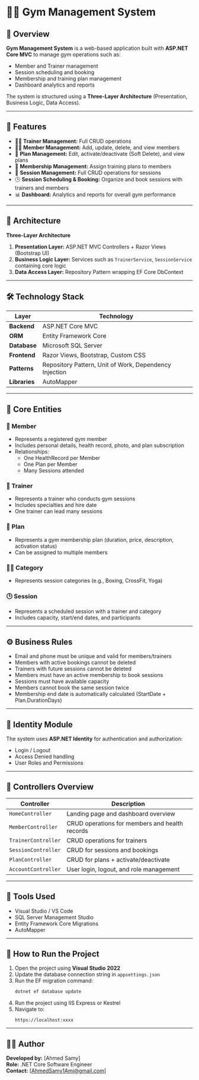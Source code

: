 # 🏋️‍♂️ Gym Management System

## 📖 Overview
**Gym Management System** is a web-based application built with **ASP.NET Core MVC** to manage gym operations such as:  
- Member and Trainer management  
- Session scheduling and booking  
- Membership and training plan management  
- Dashboard analytics and reports  

The system is structured using a **Three-Layer Architecture** (Presentation, Business Logic, Data Access).

---

## 🚀 Features
- 👨‍🏫 **Trainer Management:** Full CRUD operations  
- 🧍‍♂️ **Member Management:** Add, update, delete, and view members  
- 📝 **Plan Management:** Edit, activate/deactivate (Soft Delete), and view plans  
- 🎯 **Membership Management:** Assign training plans to members  
- 📅 **Session Management:** Full CRUD operations for sessions  
- 🕒 **Session Scheduling & Booking:** Organize and book sessions with trainers and members  
- 📊 **Dashboard:** Analytics and reports for overall gym performance  

---

## 🧱 Architecture
**Three-Layer Architecture**
1. **Presentation Layer:** ASP.NET MVC Controllers + Razor Views (Bootstrap UI)  
2. **Business Logic Layer:** Services such as `TrainerService`, `SessionService` containing core logic  
3. **Data Access Layer:** Repository Pattern wrapping EF Core DbContext  

---

## 🛠️ Technology Stack
| Layer | Technology |
|-------|-------------|
| **Backend** | ASP.NET Core MVC |
| **ORM** | Entity Framework Core |
| **Database** | Microsoft SQL Server |
| **Frontend** | Razor Views, Bootstrap, Custom CSS |
| **Patterns** | Repository Pattern, Unit of Work, Dependency Injection |
| **Libraries** | AutoMapper |

---

## 📂 Core Entities
### 👤 Member
- Represents a registered gym member  
- Includes personal details, health record, photo, and plan subscription  
- Relationships:  
  - One HealthRecord per Member  
  - One Plan per Member  
  - Many Sessions attended  

### 💪 Trainer
- Represents a trainer who conducts gym sessions  
- Includes specialties and hire date  
- One trainer can lead many sessions  

### 📘 Plan
- Represents a gym membership plan (duration, price, description, activation status)  
- Can be assigned to multiple members  

### 🧘‍♀️ Category
- Represents session categories (e.g., Boxing, CrossFit, Yoga)  

### 🕒 Session
- Represents a scheduled session with a trainer and category  
- Includes capacity, start/end dates, and participants  

---

## ⚙️ Business Rules
- Email and phone must be unique and valid for members/trainers  
- Members with active bookings cannot be deleted  
- Trainers with future sessions cannot be deleted  
- Members must have an active membership to book sessions  
- Sessions must have available capacity  
- Members cannot book the same session twice  
- Membership end date is automatically calculated (StartDate + Plan.DurationDays)  

---

## 🔐 Identity Module
The system uses **ASP.NET Identity** for authentication and authorization:  
- Login / Logout  
- Access Denied handling  
- User Roles and Permissions  

---

## 🧭 Controllers Overview
| Controller | Description |
|-------------|--------------|
| `HomeController` | Landing page and dashboard overview |
| `MemberController` | CRUD operations for members and health records |
| `TrainerController` | CRUD operations for trainers |
| `SessionController` | CRUD for sessions and bookings |
| `PlanController` | CRUD for plans + activate/deactivate |
| `AccountController` | User login, logout, and role management |

---

## 🧰 Tools Used
- Visual Studio / VS Code  
- SQL Server Management Studio  
- Entity Framework Core Migrations  
- AutoMapper  

---

## 🏁 How to Run the Project
1. Open the project using **Visual Studio 2022**  
2. Update the database connection string in `appsettings.json`  
3. Run the EF migration command:
   ```bash
   dotnet ef database update
   ```
4. Run the project using IIS Express or Kestrel  
5. Navigate to:
   ```
   https://localhost:xxxx
   ```

---

## 👨‍💻 Author
**Developed by:** [Ahmed Samy]  
**Role:** .NET Core Software Engineer  
**Contact:** [AhmedSamy1Ami@gmail.com]

